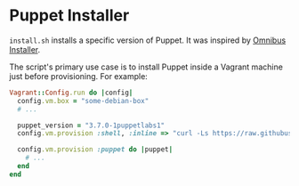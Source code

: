 # Puppet Installer

`install.sh` installs a specific version of Puppet. It was inspired by [Omnibus
Installer].

The script's primary use case is to install Puppet inside a Vagrant machine
just before provisioning. For example:

```ruby
Vagrant::Config.run do |config|
  config.vm.box = "some-debian-box"
  # ...

  puppet_version = "3.7.0-1puppetlabs1"
  config.vm.provision :shell, :inline => "curl -Ls https://raw.githubusercontent.com/Jimdo/puppet-installer/master/install.sh | bash -s -- -v #{puppet_version}"

  config.vm.provision :puppet do |puppet|
    # ...
  end
end
```

[Omnibus Installer]: https://docs.getchef.com/install_omnibus.html
